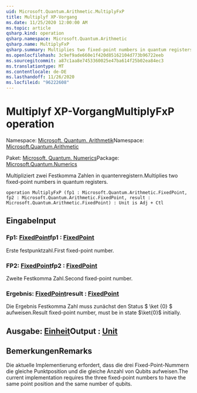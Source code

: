 ```yaml
---
uid: Microsoft.Quantum.Arithmetic.MultiplyFxP
title: Multiplyf XP-Vorgang
ms.date: 11/25/2020 12:00:00 AM
ms.topic: article
qsharp.kind: operation
qsharp.namespace: Microsoft.Quantum.Arithmetic
qsharp.name: MultiplyFxP
qsharp.summary: Multiplies two fixed-point numbers in quantum registers.
ms.openlocfilehash: 3c9ef9ade660e1f420d85162104d773b96722eeb
ms.sourcegitcommit: a87c1aa8e7453360025e47ba614f25b02ea84ec3
ms.translationtype: MT
ms.contentlocale: de-DE
ms.lasthandoff: 11/26/2020
ms.locfileid: "96222608"
---
```

# <a name="multiplyfxp-operation"></a><span data-ttu-id="656f8-102">Multiplyf XP-Vorgang</span><span class="sxs-lookup"><span data-stu-id="656f8-102">MultiplyFxP operation</span></span>

<span data-ttu-id="656f8-103">Namespace: [Microsoft. Quantum. Arithmetik](xref:Microsoft.Quantum.Arithmetic)</span><span class="sxs-lookup"><span data-stu-id="656f8-103">Namespace: [Microsoft.Quantum.Arithmetic](xref:Microsoft.Quantum.Arithmetic)</span></span>

<span data-ttu-id="656f8-104">Paket: [Microsoft. Quantum. Numerics](https://nuget.org/packages/Microsoft.Quantum.Numerics)</span><span class="sxs-lookup"><span data-stu-id="656f8-104">Package: [Microsoft.Quantum.Numerics](https://nuget.org/packages/Microsoft.Quantum.Numerics)</span></span>


<span data-ttu-id="656f8-105">Multipliziert zwei Festkomma Zahlen in quantenregistern.</span><span class="sxs-lookup"><span data-stu-id="656f8-105">Multiplies two fixed-point numbers in quantum registers.</span></span>

```qsharp
operation MultiplyFxP (fp1 : Microsoft.Quantum.Arithmetic.FixedPoint, fp2 : Microsoft.Quantum.Arithmetic.FixedPoint, result : Microsoft.Quantum.Arithmetic.FixedPoint) : Unit is Adj + Ctl
```


## <a name="input"></a><span data-ttu-id="656f8-106">Eingabe</span><span class="sxs-lookup"><span data-stu-id="656f8-106">Input</span></span>

### <a name="fp1--fixedpoint"></a><span data-ttu-id="656f8-107">Fp1: [FixedPoint](xref:Microsoft.Quantum.Arithmetic.FixedPoint)</span><span class="sxs-lookup"><span data-stu-id="656f8-107">fp1 : [FixedPoint](xref:Microsoft.Quantum.Arithmetic.FixedPoint)</span></span>

<span data-ttu-id="656f8-108">Erste festpunktzahl.</span><span class="sxs-lookup"><span data-stu-id="656f8-108">First fixed-point number.</span></span>


### <a name="fp2--fixedpoint"></a><span data-ttu-id="656f8-109">FP2: [FixedPoint](xref:Microsoft.Quantum.Arithmetic.FixedPoint)</span><span class="sxs-lookup"><span data-stu-id="656f8-109">fp2 : [FixedPoint](xref:Microsoft.Quantum.Arithmetic.FixedPoint)</span></span>

<span data-ttu-id="656f8-110">Zweite Festkomma Zahl.</span><span class="sxs-lookup"><span data-stu-id="656f8-110">Second fixed-point number.</span></span>


### <a name="result--fixedpoint"></a><span data-ttu-id="656f8-111">Ergebnis: [FixedPoint](xref:Microsoft.Quantum.Arithmetic.FixedPoint)</span><span class="sxs-lookup"><span data-stu-id="656f8-111">result : [FixedPoint](xref:Microsoft.Quantum.Arithmetic.FixedPoint)</span></span>

<span data-ttu-id="656f8-112">Die Ergebnis Festkomma Zahl muss zunächst den Status $ \ket {0} $ aufweisen.</span><span class="sxs-lookup"><span data-stu-id="656f8-112">Result fixed-point number, must be in state $\ket{0}$ initially.</span></span>



## <a name="output--unit"></a><span data-ttu-id="656f8-113">Ausgabe: [Einheit](xref:microsoft.quantum.lang-ref.unit)</span><span class="sxs-lookup"><span data-stu-id="656f8-113">Output : [Unit](xref:microsoft.quantum.lang-ref.unit)</span></span>



## <a name="remarks"></a><span data-ttu-id="656f8-114">Bemerkungen</span><span class="sxs-lookup"><span data-stu-id="656f8-114">Remarks</span></span>

<span data-ttu-id="656f8-115">Die aktuelle Implementierung erfordert, dass die drei Fixed-Point-Nummern die gleiche Punktposition und die gleiche Anzahl von Qubits aufweisen.</span><span class="sxs-lookup"><span data-stu-id="656f8-115">The current implementation requires the three fixed-point numbers to have the same point position and the same number of qubits.</span></span>